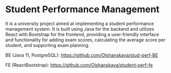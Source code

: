 # Student Performance Management

It is a university project aimed at implementing a student performance management system. It is built using Java for the backend and utilizes React with Bootstrap for the frontend, providing a user-friendly interface and functionality for adding exam scores, calculating the average score per student, and supporting exam planning.

BE (Java 11, PostgreSQL): https://github.com/Olshanskaya/stud-perf-BE

FE (ReactBootstrap): https://github.com/Olshanskaya/student-perf-fe
